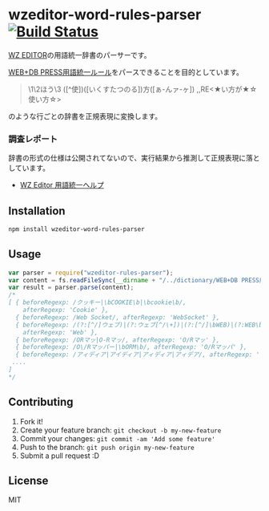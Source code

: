 # wzeditor-word-rules-parser [![Build Status](https://travis-ci.org/azu/wzeditor-word-rules-parser.svg?branch=master)](https://travis-ci.org/azu/wzeditor-word-rules-parser)

[WZ EDITOR](http://www.wzsoft.jp/wz8/index.html "WZ EDITOR")の用語統一辞書のパーサーです。

[WEB+DB PRESS用語統一ルール](https://gist.github.com/inao/f55e8232e150aee918b9 "WEB+DB PRESS用語統一ルール")をパースできることを目的としています。

> \1\2ほう\3	([^使])([いくすたつのる])方([ぁ-んァ-ヶ])	,,RE<★い方が★☆使い方☆>

のような行ごとの辞書を正規表現に変換します。

### 調査レポート

辞書の形式の仕様は公開されてないので、実行結果から推測して正規表現に落としています。

* [WZ Editor 用語統一ヘルプ](https://gist.github.com/azu/ae4d643aff11e4562267 "WZ Editor 用語統一ヘルプ")

## Installation

```sh
npm install wzeditor-word-rules-parser
```

## Usage

``` js
var parser = require("wzeditor-rules-parser");
var content = fs.readFileSync(__dirname + "/../dictionary/WEB+DB PRESS用語統一ルール", "utf-8");
var result = parser.parse(content);
/*
[ { beforeRegexp: /クッキー|\bCOOKIE\b|\bcookie\b/,
    afterRegexp: 'Cookie' },
  { beforeRegexp: /Web Socket/, afterRegexp: 'WebSocket' },
  { beforeRegexp: /(?:[^/]ウェブ)|(?:ウェブ[^/\+])|(?:[^/]\bWEB)|(?:WEB\b[^/\+])|(?:[^/]ウェッブ)|(?:ウェッブ[^/\+])/,
    afterRegexp: 'Web' },
  { beforeRegexp: /ORマッ|O-Rマッ/, afterRegexp: 'O/Rマッ' },
  { beforeRegexp: /O\/Rマッパー|\bORM\b/, afterRegexp: 'O/Rマッパ' },
  { beforeRegexp: /アィディア|アイディア|アィディア|アィデア/, afterRegexp: 'アイデア' },
 ....
]
*/
```

## Contributing

1. Fork it!
2. Create your feature branch: `git checkout -b my-new-feature`
3. Commit your changes: `git commit -am 'Add some feature'`
4. Push to the branch: `git push origin my-new-feature`
5. Submit a pull request :D

## License

MIT